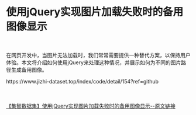 <h1>使用jQuery实现图片加载失败时的备用图像显示</h1><br /><p>在网页开发中，当图片无法加载时，我们常常需要提供一种替代方案，以保持用户体验。本文将介绍如何使用jQuery来处理这种情况，并展示如何为不同的图片路径生成备用图像。</p><p>https://www.jizhi-dataset.top/index/code/detail/154?ref=github</p><br /><br /><a href="https://www.jizhi-dataset.top/index/code/detail/154?ref=github" target="_blank">【集智数据集】使用jQuery实现图片加载失败时的备用图像显示--原文链接</a>